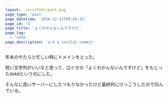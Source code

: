 ```yaml
---
layout: ./src/html/post.pug
page_type: 'post'
page_datetime: '2010-12-22T09:45:32'
page_id: '1'
page_title: 'よくわかんないんですけど'
page_tag:
  - 'note'
page_description: 'a.k.a initial commit'
---
```

年末のやたらと忙しい時にドメインをとった。

短い文字列がいいなと思って、口ぐせの「よくわかんないんですけど」をもじったdskdというのにした。

そんなに高いサーバーにしたつもりなかったけど最終的にけっこうしたので凹んでいる。
